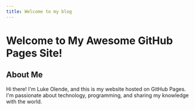 ```yaml
---
title: Welcome to my blog
---
```


# Welcome to My Awesome GitHub Pages Site!

## About Me

Hi there! I'm Luke Olende, and this is my website hosted on GitHub Pages. I'm passionate about technology, programming, and sharing my knowledge with the world.
